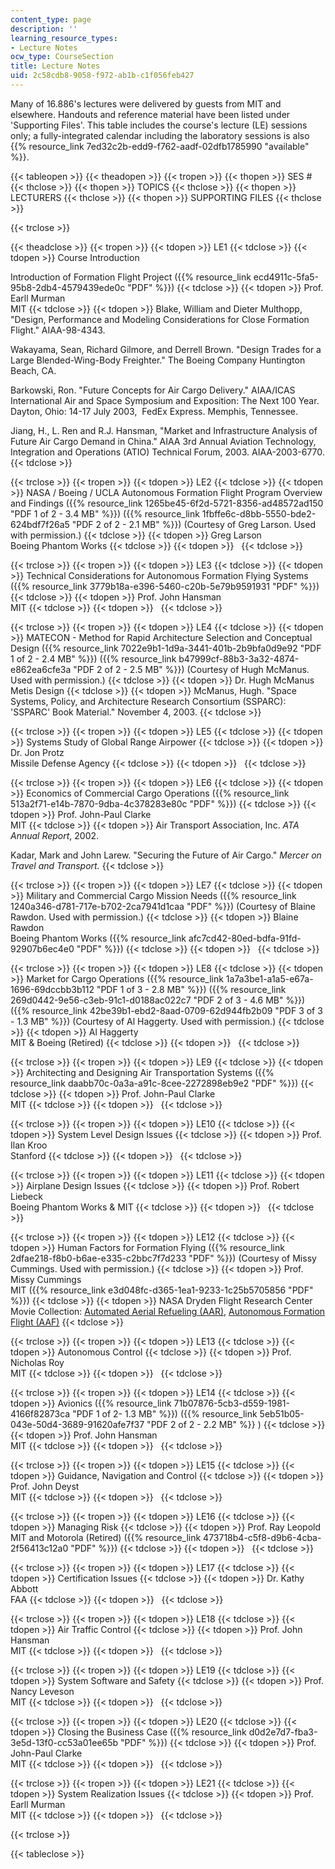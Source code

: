 ```yaml
---
content_type: page
description: ''
learning_resource_types:
- Lecture Notes
ocw_type: CourseSection
title: Lecture Notes
uid: 2c58cdb8-9058-f972-ab1b-c1f056feb427
---
```


Many of 16.886's lectures were delivered by guests from MIT and elsewhere. Handouts and reference material have been listed under 'Supporting Files'. This table includes the course's lecture (LE) sessions only; a fully-integrated calendar including the laboratory sessions is also {{% resource_link 7ed32c2b-edd9-f762-aadf-02dfb1785990 "available" %}}.

{{< tableopen >}}
{{< theadopen >}}
{{< tropen >}}
{{< thopen >}}
SES #
{{< thclose >}}
{{< thopen >}}
TOPICS
{{< thclose >}}
{{< thopen >}}
LECTURERS
{{< thclose >}}
{{< thopen >}}
SUPPORTING FILES
{{< thclose >}}

{{< trclose >}}

{{< theadclose >}}
{{< tropen >}}
{{< tdopen >}}
LE1
{{< tdclose >}}
{{< tdopen >}}
Course Introduction  
  
Introduction of Formation Flight Project ({{% resource_link ecd4911c-5fa5-95b8-2db4-4579439ede0c "PDF" %}})
{{< tdclose >}}
{{< tdopen >}}
Prof. Earll Murman  
MIT
{{< tdclose >}}
{{< tdopen >}}
Blake, William and Dieter Multhopp, "Design, Performance and Modeling Considerations for Close Formation Flight." AIAA-98-4343.  
  
Wakayama, Sean, Richard Gilmore, and Derrell Brown. "Design Trades for a Large Blended-Wing-Body Freighter." The Boeing Company Huntington Beach, CA.  
  
Barkowski, Ron. "Future Concepts for Air Cargo Delivery." AIAA/ICAS International Air and Space Symposium and Exposition: The Next 100 Year. Dayton, Ohio: 14-17 July 2003,  FedEx Express. Memphis, Tennessee.  
  
Jiang, H., L. Ren and R.J. Hansman, "Market and Infrastructure Analysis of Future Air Cargo Demand in China." AIAA 3rd Annual Aviation Technology, Integration and Operations (ATIO) Technical Forum, 2003. AIAA-2003-6770.
{{< tdclose >}}

{{< trclose >}}
{{< tropen >}}
{{< tdopen >}}
LE2
{{< tdclose >}}
{{< tdopen >}}
NASA / Boeing / UCLA Autonomous Formation Flight Program Overview and Findings ({{% resource_link 1265be45-6f2d-5721-8356-ad48572ad150 "PDF 1 of 2 - 3.4 MB" %}}) ({{% resource_link 1fbffe6c-d8bb-5550-bde2-624bdf7f26a5 "PDF 2 of 2 - 2.1 MB" %}}) (Courtesy of Greg Larson. Used with permission.)
{{< tdclose >}}
{{< tdopen >}}
Greg Larson  
Boeing Phantom Works
{{< tdclose >}}
{{< tdopen >}}
 
{{< tdclose >}}

{{< trclose >}}
{{< tropen >}}
{{< tdopen >}}
LE3
{{< tdclose >}}
{{< tdopen >}}
Technical Considerations for Autonomous Formation Flying Systems ({{% resource_link 3779b18a-e396-5460-c20b-5e79b9591931 "PDF" %}})
{{< tdclose >}}
{{< tdopen >}}
Prof. John Hansman  
MIT
{{< tdclose >}}
{{< tdopen >}}
 
{{< tdclose >}}

{{< trclose >}}
{{< tropen >}}
{{< tdopen >}}
LE4
{{< tdclose >}}
{{< tdopen >}}
MATECON - Method for Rapid Architecture Selection and Conceptual Design ({{% resource_link 7022e9b1-1d9a-3441-401b-2b9bfa0d9e92 "PDF 1 of 2 - 2.4 MB" %}}) ({{% resource_link b47999cf-88b3-3a32-4874-e862ea6cfe3a "PDF 2 of 2 - 2.5 MB" %}}) (Courtesy of Hugh McManus. Used with permission.)
{{< tdclose >}}
{{< tdopen >}}
Dr. Hugh McManus  
Metis Design
{{< tdclose >}}
{{< tdopen >}}
McManus, Hugh. "Space Systems, Policy, and Architecture Research Consortium (SSPARC): 'SSPARC' Book Material." November 4, 2003.
{{< tdclose >}}

{{< trclose >}}
{{< tropen >}}
{{< tdopen >}}
LE5
{{< tdclose >}}
{{< tdopen >}}
Systems Study of Global Range Airpower
{{< tdclose >}}
{{< tdopen >}}
Dr. Jon Protz  
Missile Defense Agency
{{< tdclose >}}
{{< tdopen >}}
 
{{< tdclose >}}

{{< trclose >}}
{{< tropen >}}
{{< tdopen >}}
LE6
{{< tdclose >}}
{{< tdopen >}}
Economics of Commercial Cargo Operations ({{% resource_link 513a2f71-e14b-7870-9dba-4c378283e80c "PDF" %}})
{{< tdclose >}}
{{< tdopen >}}
Prof. John-Paul Clarke  
MIT
{{< tdclose >}}
{{< tdopen >}}
Air Transport Association, Inc. _ATA Annual Report_, 2002.  
  
Kadar, Mark and John Larew. "Securing the Future of Air Cargo." _Mercer on Travel and Transport._
{{< tdclose >}}

{{< trclose >}}
{{< tropen >}}
{{< tdopen >}}
LE7
{{< tdclose >}}
{{< tdopen >}}
Military and Commercial Cargo Mission Needs ({{% resource_link 1240a346-d781-717e-b702-2ca7941d1caa "PDF" %}}) (Courtesy of Blaine Rawdon. Used with permission.)
{{< tdclose >}}
{{< tdopen >}}
Blaine Rawdon  
Boeing Phantom Works ({{% resource_link afc7cd42-80ed-bdfa-91fd-92907b6ec4e0 "PDF" %}})
{{< tdclose >}}
{{< tdopen >}}
 
{{< tdclose >}}

{{< trclose >}}
{{< tropen >}}
{{< tdopen >}}
LE8
{{< tdclose >}}
{{< tdopen >}}
Market for Cargo Operations ({{% resource_link 1a7a3be1-a1a5-e67a-1696-69dccbb3b112 "PDF 1 of 3 - 2.8 MB" %}}) ({{% resource_link 269d0442-9e56-c3eb-91c1-d0188ac022c7 "PDF 2 of 3 - 4.6 MB" %}}) ({{% resource_link 42be39b1-ebd2-8aad-0709-62d944fb2b09 "PDF 3 of 3 - 1.3 MB" %}}) (Courtesy of Al Haggerty. Used with permission.)
{{< tdclose >}}
{{< tdopen >}}
Al Haggerty  
MIT & Boeing (Retired)
{{< tdclose >}}
{{< tdopen >}}
 
{{< tdclose >}}

{{< trclose >}}
{{< tropen >}}
{{< tdopen >}}
LE9
{{< tdclose >}}
{{< tdopen >}}
Architecting and Designing Air Transportation Systems ({{% resource_link daabb70c-0a3a-a91c-8cee-2272898eb9e2 "PDF" %}})
{{< tdclose >}}
{{< tdopen >}}
Prof. John-Paul Clarke  
MIT
{{< tdclose >}}
{{< tdopen >}}
 
{{< tdclose >}}

{{< trclose >}}
{{< tropen >}}
{{< tdopen >}}
LE10
{{< tdclose >}}
{{< tdopen >}}
System Level Design Issues
{{< tdclose >}}
{{< tdopen >}}
Prof. Ilan Kroo  
Stanford
{{< tdclose >}}
{{< tdopen >}}
 
{{< tdclose >}}

{{< trclose >}}
{{< tropen >}}
{{< tdopen >}}
LE11
{{< tdclose >}}
{{< tdopen >}}
Airplane Design Issues
{{< tdclose >}}
{{< tdopen >}}
Prof. Robert Liebeck  
Boeing Phantom Works & MIT
{{< tdclose >}}
{{< tdopen >}}
 
{{< tdclose >}}

{{< trclose >}}
{{< tropen >}}
{{< tdopen >}}
LE12
{{< tdclose >}}
{{< tdopen >}}
Human Factors for Formation Flying ({{% resource_link 2dfae218-f8b0-b6ae-e335-c2bbc7f7d233 "PDF" %}}) (Courtesy of Missy Cummings. Used with permission.)
{{< tdclose >}}
{{< tdopen >}}
Prof. Missy Cummings  
MIT ({{% resource_link e3d048fc-d365-1ea1-9233-1c25b5705856 "PDF" %}})
{{< tdclose >}}
{{< tdopen >}}
NASA Dryden Flight Research Center Movie Collection: [Automated Aerial Refueling (AAR)](https://www.nasa.gov/centers/dryden/news/ResearchUpdate/AAR/), [Autonomous Formation Flight (AAF)](https://www.nasa.gov/centers/dryden/history/pastprojects/AFF/index.html)
{{< tdclose >}}

{{< trclose >}}
{{< tropen >}}
{{< tdopen >}}
LE13
{{< tdclose >}}
{{< tdopen >}}
Autonomous Control
{{< tdclose >}}
{{< tdopen >}}
Prof. Nicholas Roy  
MIT
{{< tdclose >}}
{{< tdopen >}}
 
{{< tdclose >}}

{{< trclose >}}
{{< tropen >}}
{{< tdopen >}}
LE14
{{< tdclose >}}
{{< tdopen >}}
Avionics ({{% resource_link 71b07876-5cb3-d559-1981-4166f82873ca "PDF 1 of 2- 1.3 MB" %}}) ({{% resource_link 5eb51b05-043e-50d4-3689-91620afe7f37 "PDF 2 of 2 - 2.2 MB" %}} )
{{< tdclose >}}
{{< tdopen >}}
Prof. John Hansman  
MIT
{{< tdclose >}}
{{< tdopen >}}
 
{{< tdclose >}}

{{< trclose >}}
{{< tropen >}}
{{< tdopen >}}
LE15
{{< tdclose >}}
{{< tdopen >}}
Guidance, Navigation and Control
{{< tdclose >}}
{{< tdopen >}}
Prof. John Deyst  
MIT
{{< tdclose >}}
{{< tdopen >}}
 
{{< tdclose >}}

{{< trclose >}}
{{< tropen >}}
{{< tdopen >}}
LE16
{{< tdclose >}}
{{< tdopen >}}
Managing Risk
{{< tdclose >}}
{{< tdopen >}}
Prof. Ray Leopold  
MIT and Motorola (Retired) ({{% resource_link 473718b4-c5f8-d9b6-4cba-2f56413c12a0 "PDF" %}})
{{< tdclose >}}
{{< tdopen >}}
 
{{< tdclose >}}

{{< trclose >}}
{{< tropen >}}
{{< tdopen >}}
LE17
{{< tdclose >}}
{{< tdopen >}}
Certification Issues
{{< tdclose >}}
{{< tdopen >}}
Dr. Kathy Abbott  
FAA
{{< tdclose >}}
{{< tdopen >}}
 
{{< tdclose >}}

{{< trclose >}}
{{< tropen >}}
{{< tdopen >}}
LE18
{{< tdclose >}}
{{< tdopen >}}
Air Traffic Control
{{< tdclose >}}
{{< tdopen >}}
Prof. John Hansman  
MIT
{{< tdclose >}}
{{< tdopen >}}
 
{{< tdclose >}}

{{< trclose >}}
{{< tropen >}}
{{< tdopen >}}
LE19
{{< tdclose >}}
{{< tdopen >}}
System Software and Safety
{{< tdclose >}}
{{< tdopen >}}
Prof. Nancy Leveson  
MIT
{{< tdclose >}}
{{< tdopen >}}
 
{{< tdclose >}}

{{< trclose >}}
{{< tropen >}}
{{< tdopen >}}
LE20
{{< tdclose >}}
{{< tdopen >}}
Closing the Business Case ({{% resource_link d0d2e7d7-fba3-3e5d-13f0-cc53a01ee65b "PDF" %}})
{{< tdclose >}}
{{< tdopen >}}
Prof. John-Paul Clarke  
MIT
{{< tdclose >}}
{{< tdopen >}}
 
{{< tdclose >}}

{{< trclose >}}
{{< tropen >}}
{{< tdopen >}}
LE21
{{< tdclose >}}
{{< tdopen >}}
System Realization Issues
{{< tdclose >}}
{{< tdopen >}}
Prof. Earll Murman  
MIT
{{< tdclose >}}
{{< tdopen >}}
 
{{< tdclose >}}

{{< trclose >}}

{{< tableclose >}}